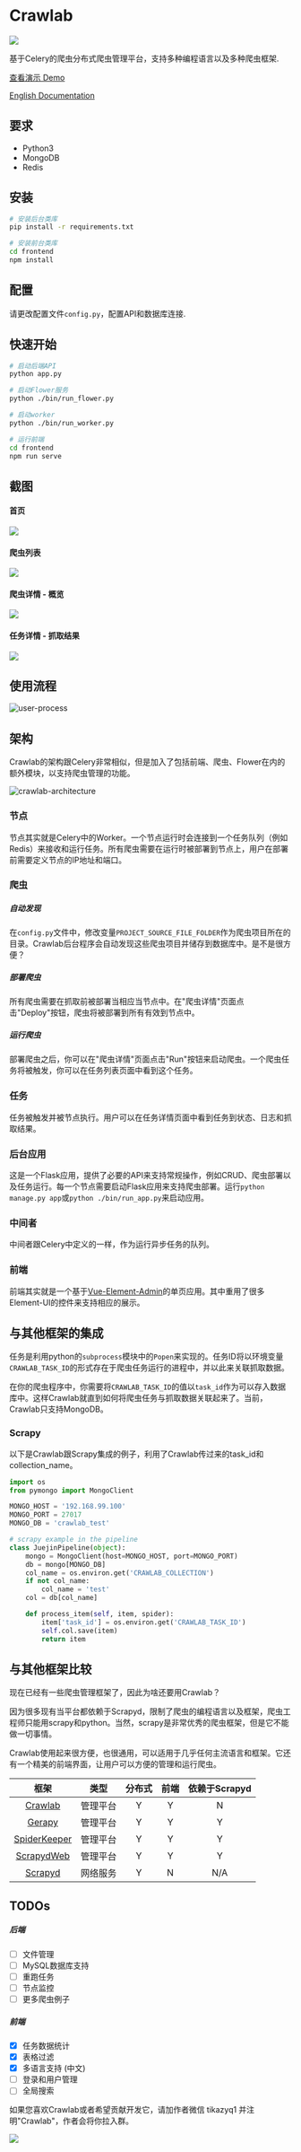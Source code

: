 # Crawlab

![](https://img.shields.io/badge/版本-v0.2.1-blue.svg)

基于Celery的爬虫分布式爬虫管理平台，支持多种编程语言以及多种爬虫框架.

[查看演示 Demo](http://139.129.230.98:8080)

[English Documentation](https://github.com/tikazyq/crawlab/blob/master/README.md)

## 要求
- Python3
- MongoDB
- Redis

## 安装

```bash
# 安装后台类库
pip install -r requirements.txt
```

```bash
# 安装前台类库
cd frontend
npm install
```

## 配置

请更改配置文件`config.py`，配置API和数据库连接.

## 快速开始
```bash
# 启动后端API
python app.py

# 启动Flower服务
python ./bin/run_flower.py

# 启动worker
python ./bin/run_worker.py
```

```bash
# 运行前端
cd frontend
npm run serve
```

## 截图

#### 首页

![](https://user-gold-cdn.xitu.io/2019/3/6/169524d4c7f117f7?imageView2/0/w/1280/h/960/format/webp/ignore-error/1)

#### 爬虫列表

![](https://user-gold-cdn.xitu.io/2019/3/6/169524daf9c8ccef?imageView2/0/w/1280/h/960/format/webp/ignore-error/1)

#### 爬虫详情 - 概览

![](https://user-gold-cdn.xitu.io/2019/3/6/169524e0794d6be1?imageView2/0/w/1280/h/960/format/webp/ignore-error/1)

#### 任务详情 - 抓取结果

![](https://user-gold-cdn.xitu.io/2019/3/6/169524e4064c7f0a?imageView2/0/w/1280/h/960/format/webp/ignore-error/1)

## 使用流程

![user-process](./docs/img/用户使用流程图.png)

## 架构

Crawlab的架构跟Celery非常相似，但是加入了包括前端、爬虫、Flower在内的额外模块，以支持爬虫管理的功能。

![crawlab-architecture](./docs/img/crawlab-architecture.png)

### 节点

节点其实就是Celery中的Worker。一个节点运行时会连接到一个任务队列（例如Redis）来接收和运行任务。所有爬虫需要在运行时被部署到节点上，用户在部署前需要定义节点的IP地址和端口。

### 爬虫

##### 自动发现

在`config.py`文件中，修改变量`PROJECT_SOURCE_FILE_FOLDER`作为爬虫项目所在的目录。Crawlab后台程序会自动发现这些爬虫项目并储存到数据库中。是不是很方便？

##### 部署爬虫

所有爬虫需要在抓取前被部署当相应当节点中。在"爬虫详情"页面点击"Deploy"按钮，爬虫将被部署到所有有效到节点中。

##### 运行爬虫

部署爬虫之后，你可以在"爬虫详情"页面点击"Run"按钮来启动爬虫。一个爬虫任务将被触发，你可以在任务列表页面中看到这个任务。

### 任务

任务被触发并被节点执行。用户可以在任务详情页面中看到任务到状态、日志和抓取结果。

### 后台应用

这是一个Flask应用，提供了必要的API来支持常规操作，例如CRUD、爬虫部署以及任务运行。每一个节点需要启动Flask应用来支持爬虫部署。运行`python manage.py app`或`python ./bin/run_app.py`来启动应用。

### 中间者

中间者跟Celery中定义的一样，作为运行异步任务的队列。

### 前端

前端其实就是一个基于[Vue-Element-Admin](https://github.com/PanJiaChen/vue-element-admin)的单页应用。其中重用了很多Element-UI的控件来支持相应的展示。

## 与其他框架的集成

任务是利用python的`subprocess`模块中的`Popen`来实现的。任务ID将以环境变量`CRAWLAB_TASK_ID`的形式存在于爬虫任务运行的进程中，并以此来关联抓取数据。

在你的爬虫程序中，你需要将`CRAWLAB_TASK_ID`的值以`task_id`作为可以存入数据库中。这样Crawlab就直到如何将爬虫任务与抓取数据关联起来了。当前，Crawlab只支持MongoDB。

### Scrapy

以下是Crawlab跟Scrapy集成的例子，利用了Crawlab传过来的task_id和collection_name。

```python
import os
from pymongo import MongoClient

MONGO_HOST = '192.168.99.100'
MONGO_PORT = 27017
MONGO_DB = 'crawlab_test'

# scrapy example in the pipeline
class JuejinPipeline(object):
    mongo = MongoClient(host=MONGO_HOST, port=MONGO_PORT)
    db = mongo[MONGO_DB]
    col_name = os.environ.get('CRAWLAB_COLLECTION')
    if not col_name:
        col_name = 'test'
    col = db[col_name]

    def process_item(self, item, spider):
        item['task_id'] = os.environ.get('CRAWLAB_TASK_ID')
        self.col.save(item)
        return item
```

## 与其他框架比较

现在已经有一些爬虫管理框架了，因此为啥还要用Crawlab？

因为很多现有当平台都依赖于Scrapyd，限制了爬虫的编程语言以及框架，爬虫工程师只能用scrapy和python。当然，scrapy是非常优秀的爬虫框架，但是它不能做一切事情。

Crawlab使用起来很方便，也很通用，可以适用于几乎任何主流语言和框架。它还有一个精美的前端界面，让用户可以方便的管理和运行爬虫。

|框架 | 类型 | 分布式 | 前端 | 依赖于Scrapyd |
|:---:|:---:|:---:|:---:|:---:|
| [Crawlab](https://github.com/tikazyq/crawlab) | 管理平台 | Y | Y | N
| [Gerapy](https://github.com/Gerapy/Gerapy) | 管理平台 | Y | Y | Y
| [SpiderKeeper](https://github.com/DormyMo/SpiderKeeper) | 管理平台 | Y | Y | Y
| [ScrapydWeb](https://github.com/my8100/scrapydweb) | 管理平台 | Y | Y | Y
| [Scrapyd](https://github.com/scrapy/scrapyd) | 网络服务 | Y | N | N/A

## TODOs
##### 后端
- [ ] 文件管理
- [ ] MySQL数据库支持
- [ ] 重跑任务
- [ ] 节点监控
- [ ] 更多爬虫例子

##### 前端
- [x] 任务数据统计
- [x] 表格过滤
- [x] 多语言支持 (中文)
- [ ] 登录和用户管理
- [ ] 全局搜索

如果您喜欢Crawlab或者希望贡献开发它，请加作者微信 tikazyq1 并注明"Crawlab"，作者会将你拉入群。

![](https://user-gold-cdn.xitu.io/2019/3/15/169814cbd5e600e9?imageslim)
